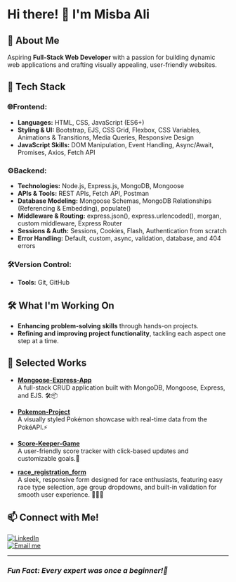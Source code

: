 # Hi there! 👋 I'm Misba Ali 

## 🌱 About Me
Aspiring **Full-Stack Web Developer** with a passion for building dynamic web applications and crafting visually appealing, user-friendly websites.

## 🚀 Tech Stack
### 🌐Frontend:
- **Languages:** HTML, CSS, JavaScript (ES6+)
- **Styling & UI:** Bootstrap, EJS, CSS Grid, Flexbox, CSS Variables, Animations & Transitions, Media Queries, Responsive Design
- **JavaScript Skills:** DOM Manipulation, Event Handling, Async/Await, Promises, Axios, Fetch API

### ⚙️Backend:
- **Technologies:** Node.js, Express.js, MongoDB, Mongoose
- **APIs & Tools:** REST APIs, Fetch API, Postman
- **Database Modeling:** Mongoose Schemas, MongoDB Relationships (Referencing & Embedding), populate()
- **Middleware & Routing:** express.json(), express.urlencoded(), morgan, custom middleware, Express Router
- **Sessions & Auth:** Sessions, Cookies, Flash, Authentication from scratch
- **Error Handling:** Default, custom, async, validation, database, and 404 errors

### 🛠Version Control:
- **Tools:** Git, GitHub

## 🛠️ What I'm Working On
- **Enhancing problem-solving skills** through hands-on projects.
- **Refining and improving project functionality**, tackling each aspect one step at a time. 

## 📌 Selected Works
- **[Mongoose-Express-App](https://github.com/Misba0019/mongoose-express-app.git)**  
A full-stack CRUD application built with MongoDB, Mongoose, Express, and EJS. 🛠️📦

- **[Pokemon-Project](https://github.com/Misba0019/Pokemon-Project.git)**  
A visually styled Pokémon showcase with real-time data from the PokéAPI.⚡
  
- **[Score-Keeper-Game](https://github.com/Misba0019/Score_Keeper_Game.git)**  
A user-friendly score tracker with click-based updates and customizable goals.🎯
  
- **[race_registration_form](https://github.com/Misba0019/race_registration_form.git)**  
A sleek, responsive form designed for race enthusiasts, featuring easy race type selection, age group dropdowns, and built-in validation for smooth user experience. 🏃‍♂️✨

## 📫 Connect with Me!
[![LinkedIn](https://img.shields.io/badge/LinkedIn-Profile-blue?style=flat&logo=linkedin)](https://www.linkedin.com/in/misba-ali)  
[![Email me](https://img.shields.io/badge/Email-Contact-red?style=flat&logo=gmail)](mailto:misbaalikhan@gmail.com)

---
### *Fun Fact: Every expert was once a beginner!🌱*
